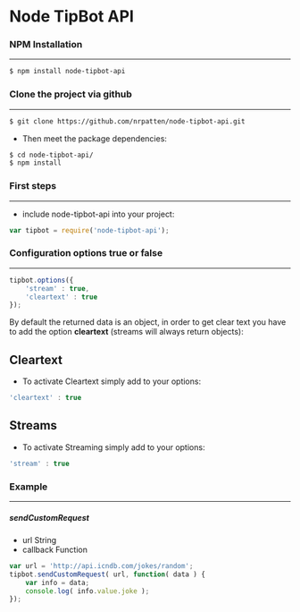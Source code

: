 Node TipBot API
=========

### NPM Installation
----

```sh
$ npm install node-tipbot-api
```

### Clone the project via github
---

```sh
$ git clone https://github.com/nrpatten/node-tipbot-api.git
```

* Then meet the package dependencies:

```sh
$ cd node-tipbot-api/
$ npm install
```

### First steps
----

* include node-tipbot-api into your project:

```javascript
var tipbot = require('node-tipbot-api');
```

### Configuration options true or false
----

```javascript
tipbot.options({
    'stream' : true,
    'cleartext' : true 
});
```
By default the returned data is an object, in order to get clear text you have to add the option **cleartext** (streams will always return objects):

## Cleartext

* To activate Cleartext simply add to your options:

```javascript
'cleartext' : true
```
## Streams

* To activate Streaming simply add to your options:

```javascript
'stream' : true
```
### Example
---
##### sendCustomRequest 
- url           String
- callback      Function

```javascript
var url = 'http://api.icndb.com/jokes/random';
tipbot.sendCustomRequest( url, function( data ) {
    var info = data;
    console.log( info.value.joke );
});
```
